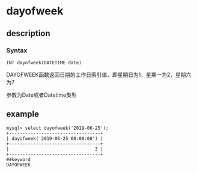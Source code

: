 # dayofweek
## description
### Syntax

`INT dayofweek(DATETIME date)`


DAYOFWEEK函数返回日期的工作日索引值，即星期日为1，星期一为2，星期六为7

参数为Date或者Datetime类型

## example

```
mysql> select dayofweek('2019-06-25');
+----------------------------------+
| dayofweek('2019-06-25 00:00:00') |
+----------------------------------+
|                                3 |
+----------------------------------+
##keyword
DAYOFWEEK
